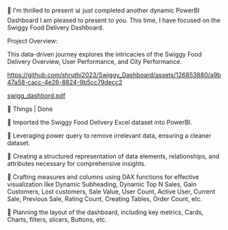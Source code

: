 🚀 I'm thrilled to present 📊 just completed another dynamic PowerBI Dashboard I am pleased to present to you. This time, I have focused on the Swiggy Food Delivery Dashboard.



Project Overview:

This data-driven journey explores the intricacies of the Swiggy Food Delivery Overview, User Performance, and City Performance.


https://github.com/shruthi2023/Swiggy_Dashboard/assets/126853880/a9b47a58-cacc-4e26-8824-9b5cc79decc2





[swigg_dashbord.pdf](https://github.com/shruthi2023/Swiggy_Dashboard/files/14753839/swigg_dashbord.pdf)




📝 Things | Done

📌 Imported the Swiggy Food Delivery Excel dataset into PowerBI.

📌 Leveraging power query to remove irrelevant data, ensuring a cleaner dataset.

📌 Creating a structured representation of data elements, relationships, and attributes necessary for comprehensive insights. 

📌 Crafting measures and columns using DAX functions for effective visualization like Dynamic Subheading, Dynamic Top N Sales, Gain Customers, Lost customers, Sale Value, User Count, Active User, Current Sale, Previous Sale, Rating Count, Creating Tables, Order Count, etc.

📌 Planning the layout of the dashboard, including key metrics, Cards, Charts, filters, slicers, Buttons, etc.



